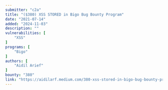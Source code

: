 ```yaml
---
submitter: "c2a"
title: "($380) XSS STORED in Bigo Bug Bounty Program"
date: "2021-07-14"
added: "2024-11-03"
description: ""
vulnerabilities: [
    "XSS"
]
programs: [
    "Bigo"
]
authors: [
    "Aidil Arief"
]
bounty: "380"
link: "https://aidilarf.medium.com/380-xss-stored-in-bigo-bug-bounty-program-a8b9529adcc4"
---
```




